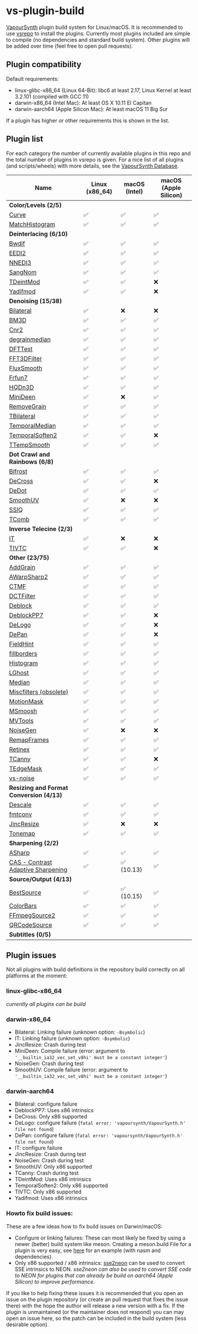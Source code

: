 # vs-plugin-build

[VapourSynth](https://www.vapoursynth.com/) plugin build system for Linux/macOS. It is recommended to use [vsrepo](https://github.com/vapoursynth/vsrepo/) to install the plugins.
Currently most plugins included are simple to compile (no dependencies and standard build system). Other plugins will be added over time (feel free to open pull requests).

## Plugin compatibility

Default requirements:
- linux-glibc-x86_64 (Linux 64-Bit): libc6 at least 2.17, Linux Kernel at least 3.2.101 (compiled with GCC 11)
- darwin-x86_64 (Intel Mac): At least OS X 10.11 El Capitan
- darwin-aarch64 (Apple Silicon Mac): At least macOS 11 Big Sur

If a plugin has higher or other requirements this is shown in the list.

## Plugin list

For each category the number of currently available plugins in this repo and the total number of plugins in vsrepo is given.
For a nice list of all plugins (and scripts/wheels) with more details, see the [VapourSynth Database](https://vsdb.top/vsrepogui).

|Name                                                        |  Linux (x86_64)  | macOS (Intel) |macOS (Apple Silicon)|
|------------------------------------------------------------|------------------|---------------|---------------------|
|**Color/Levels (2/5)**||||
|[Curve](https://github.com/HomeOfVapourSynthEvolution/VapourSynth-Curve)|        ✅         |      ✅      |      ✅       |
|[MatchHistogram](https://github.com/dubhater/vapoursynth-matchhistogram)|        ✅         |      ✅      |      ✅       |
|**Deinterlacing (6/10)**||||
|[Bwdif](https://github.com/HomeOfVapourSynthEvolution/VapourSynth-Bwdif)        |        ✅         |      ✅      |      ✅       |
|[EEDI2](https://github.com/HomeOfVapourSynthEvolution/VapourSynth-EEDI2)        |        ✅         |      ✅      |      ✅       |
|[NNEDI3](https://github.com/dubhater/vapoursynth-nnedi3)                        |        ✅         |      ✅      |      ✅       |
|[SangNom](https://github.com/dubhater/vapoursynth-sangnom)                      |        ✅         |      ✅      |      ✅       |
|[TDeintMod](https://github.com/HomeOfVapourSynthEvolution/VapourSynth-TDeintMod)|        ✅         |      ✅      |      ❌       |
|[Yadifmod](https://github.com/HomeOfVapourSynthEvolution/VapourSynth-Yadifmod)  |        ✅         |      ✅      |      ❌       |
|**Denoising (15/38)**||||
|[Bilateral](https://github.com/HomeOfVapourSynthEvolution/VapourSynth-Bilateral)    |        ✅         |      ❌      |      ❌       |
|[BM3D](https://github.com/HomeOfVapourSynthEvolution/VapourSynth-BM3D)              |        ✅         |      ✅      |      ✅       |
|[Cnr2](https://github.com/dubhater/vapoursynth-cnr2)                                |        ✅         |      ✅      |      ✅       |
|[degrainmedian](https://github.com/dubhater/vapoursynth-degrainmedian)              |        ✅         |      ✅      |      ✅       |
|[DFTTest](https://github.com/HomeOfVapourSynthEvolution/VapourSynth-DFTTest)        |        ✅         |      ✅      |      ✅       |
|[FFT3DFilter](https://github.com/myrsloik/VapourSynth-FFT3DFilter)                  |        ✅         |      ✅      |      ✅       |
|[FluxSmooth](https://github.com/dubhater/vapoursynth-fluxsmooth)                    |        ✅         |      ✅      |      ✅       |
|[Frfun7](https://github.com/dubhater/vapoursynth-frfun7)                            |        ✅         |      ✅      |      ✅       |
|[HQDn3D](https://github.com/theChaosCoder/vapoursynth-hqdn3d)                       |        ✅         |      ✅      |      ✅       |
|[MiniDeen](https://github.com/dubhater/vapoursynth-minideen)                        |        ✅         |      ❌      |      ✅       |
|[RemoveGrain](https://github.com/vapoursynth/vs-removegrain)                        |        ✅         |      ✅      |      ✅       |
|[TBilateral](https://github.com/dubhater/vapoursynth-tbilateral)                    |        ✅         |      ✅      |      ✅       |
|[TemporalMedian](https://github.com/dubhater/vapoursynth-temporalmedian)            |        ✅         |      ✅      |      ✅       |
|[TemporalSoften2](https://github.com/dubhater/vapoursynth-temporalsoften2)          |        ✅         |      ✅      |      ❌       |
|[TTempSmooth](https://github.com/HomeOfVapourSynthEvolution/VapourSynth-TTempSmooth)|        ✅         |      ✅      |      ✅       |
|**Dot Crawl and Rainbows (6/8)**||||
|[Bifrost](https://github.com/dubhater/vapoursynth-bifrost)  |        ✅         |      ✅      |      ✅       |
|[DeCross](https://github.com/dubhater/vapoursynth-decross)  |        ✅         |      ✅      |      ❌       |
|[DeDot](https://github.com/dubhater/vapoursynth-dedot)      |        ✅         |      ✅      |      ✅       |
|[SmoothUV](https://github.com/dubhater/vapoursynth-smoothuv)|        ✅         |      ❌      |      ❌       |
|[SSIQ](https://github.com/dubhater/vapoursynth-ssiq)        |        ✅         |      ✅      |      ✅       |
|[TComb](https://github.com/dubhater/vapoursynth-tcomb)      |        ✅         |      ✅      |      ✅       |
|**Inverse Telecine (2/3)**||||
|[IT](https://github.com/HomeOfVapourSynthEvolution/VapourSynth-IT)|        ✅         |      ❌      |      ❌       |
|[TIVTC](https://github.com/dubhater/vapoursynth-tivtc)            |        ✅         |      ✅      |      ❌       |
|**Other (23/75)**||||
|[AddGrain](https://github.com/HomeOfVapourSynthEvolution/VapourSynth-AddGrain)        |        ✅         |      ✅      |      ✅       |
|[AWarpSharp2](https://github.com/dubhater/vapoursynth-awarpsharp2)                    |        ✅         |      ✅      |      ✅       |
|[CTMF](https://github.com/HomeOfVapourSynthEvolution/VapourSynth-CTMF)                |        ✅         |      ✅      |      ✅       |
|[DCTFilter](https://github.com/HomeOfVapourSynthEvolution/VapourSynth-DCTFilter)      |        ✅         |      ✅      |      ✅       |
|[Deblock](https://github.com/HomeOfVapourSynthEvolution/VapourSynth-Deblock)          |        ✅         |      ✅      |      ✅       |
|[DeblockPP7](https://github.com/HomeOfVapourSynthEvolution/VapourSynth-DeblockPP7)    |        ✅         |      ✅      |      ❌       |
|[DeLogo](https://github.com/HomeOfVapourSynthEvolution/VapourSynth-DeLogo)            |        ✅         |      ✅      |      ❌       |
|[DePan](https://github.com/Vapoursynth-Plugins-Gitify/DePan)                          |        ✅         |      ✅      |      ❌       |
|[FieldHint](https://github.com/dubhater/vapoursynth-fieldhint)                        |        ✅         |      ✅      |      ✅       |
|[fillborders](https://github.com/dubhater/vapoursynth-fillborders)                    |        ✅         |      ✅      |      ✅       |
|[Histogram](https://github.com/dubhater/vapoursynth-histogram)                        |        ✅         |      ✅      |      ✅       |
|[LGhost](https://github.com/HomeOfVapourSynthEvolution/VapourSynth-LGhost)            |        ✅         |      ✅      |      ✅       |
|[Median](https://github.com/dubhater/vapoursynth-median)                              |        ✅         |      ✅      |      ✅       |
|[Miscfilters (obsolete)](https://github.com/vapoursynth/vs-miscfilters-obsolete)      |        ✅         |      ✅      |      ✅       |
|[MotionMask](https://github.com/dubhater/vapoursynth-motionmask)                      |        ✅         |      ✅      |      ✅       |
|[MSmoosh](https://github.com/dubhater/vapoursynth-msmoosh)                            |        ✅         |      ✅      |      ✅       |
|[MVTools](https://github.com/dubhater/vapoursynth-mvtools)                            |        ✅         |      ✅      |      ✅       |
|[NoiseGen](https://github.com/theChaosCoder/vapoursynth-noisegen)                     |        ✅         |      ❌      |      ❌       |
|[RemapFrames](https://github.com/Irrational-Encoding-Wizardry/Vapoursynth-RemapFrames)|        ✅         |      ✅      |      ✅       |
|[Retinex](https://github.com/HomeOfVapourSynthEvolution/VapourSynth-Retinex)          |        ✅         |      ✅      |      ✅       |
|[TCanny](https://github.com/HomeOfVapourSynthEvolution/VapourSynth-TCanny)            |        ✅         |      ✅      |      ❌       |
|[TEdgeMask](https://github.com/dubhater/vapoursynth-tedgemask)                        |        ✅         |      ✅      |      ✅       |
|[vs-noise](https://github.com/wwww-wwww/vs-noise)                                     |        ✅         |      ✅      |      ✅       |
|**Resizing and Format Conversion (4/13)**||||
|[Descale](https://github.com/Jaded-Encoding-Thaumaturgy/vapoursynth-descale)|        ✅         |      ✅      |      ✅       |
|[fmtconv](https://gitlab.com/EleonoreMizo/fmtconv)                          |        ✅         |      ✅      |      ✅       |
|[JincResize](https://github.com/Kiyamou/VapourSynth-JincResize)             |        ✅         |      ❌      |      ❌       |
|[Tonemap](https://github.com/ifb/vapoursynth-tonemap)                       |        ✅         |      ✅      |      ✅       |
|**Sharpening (2/2)**||||
|[ASharp](https://github.com/dubhater/vapoursynth-asharp)                                           |        ✅         |      ✅      |      ✅       |
|[CAS - Contrast Adaptive Sharpening](https://github.com/HomeOfVapourSynthEvolution/VapourSynth-CAS)|        ✅         |  ✅ (10.13)  |      ✅       |
|**Source/Output (4/13)**||||
|[BestSource](https://github.com/vapoursynth/bestsource)      |        ✅         |  ✅ (10.15)  |      ✅       |
|[ColorBars](https://github.com/ifb/vapoursynth-colorbars)    |        ✅         |      ✅      |      ✅       |
|[FFmpegSource2](https://github.com/FFMS/ffms2)               |        ✅         |      ✅      |      ✅       |
|[QRCodeSource](https://github.com/jeremypoulter/QRCodeSource)|        ✅         |      ✅      |      ✅       |
|**Subtitles (0/5)**||||


## Plugin issues

Not all plugins with build definitions in the repository build correctly on all platforms at the moment:

### linux-glibc-x86_64
*currently all plugins can be build*

### darwin-x86_64
- Bilateral: Linking failure (unknown option: `-Bsymbolic`)
- IT: Linking failure (unknown option: `-Bsymbolic`)
- JincResize: Crash during test
- MiniDeen: Compile failure (error: argument to `'__builtin_ia32_vec_set_v8hi' must be a constant integer'`)
- NoiseGen: Crash during test
- SmoothUV: Compile failure (error: argument to `'__builtin_ia32_vec_set_v8hi' must be a constant integer'`)

### darwin-aarch64
- Bilateral: configure failure
- DeblockPP7: Uses x86 intrinsics
- DeCross: Only x86 supported
- DeLogo: configure failure (`fatal error: 'vapoursynth/VapourSynth.h' file not found`)
- DePan: configure failure (`fatal error: 'vapoursynth/VapourSynth.h' file not found`)
- IT: configure failure
- JincResize: Crash during test
- NoiseGen: Crash during test
- SmoothUV: Only x86 supported
- TCanny: Crash during test
- TDeintMod: Uses x86 intrinsics
- TemporalSoften2: Only x86 supported
- TIVTC: Only x86 supported
- Yadifmod: Uses x86 intrinsics

### Howto fix build issues:
These are a few ideas how to fix build issues on Darwin/macOS:
- Configure or linking failures: These can most likely be fixed by using a newer (better) build system like meson. Creating a meson.build File for a plugin is very easy, see [here](https://github.com/dubhater/vapoursynth-mvtools/blob/master/meson.build) for an example (with nasm and dependencies).
- Only x86 supported / x86 intrinsics: [sse2neon](https://github.com/DLTcollab/sse2neon) can be used to convert SSE intrinsics to NEON. *sse2neon can also be used to convert SSE code to NEON for plugins that can already be build on aarch64 (Apple Silicon) to improve performance.*

If you like to help fixing these issues it is recommended that you open an issue on the plugin repository (or create an pull request that fixes the issue there) with the hope the author will release a new version with a fix. If the plugin is unmaintained (or the maintainer does not respond) you can may open an issue here, so the patch can be included in the build system (less desirable option).
